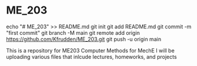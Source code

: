 # ME_203
echo "# ME_203" >> README.md
git init
git add README.md
git commit -m "first commit"
git branch -M main
git remote add origin https://github.com/Kfrudden/ME_203.git
git push -u origin main

This is a repository for ME203 Computer Methods for MechE
I will be uploading various files that inlcude lectures, homeworks, and projects

